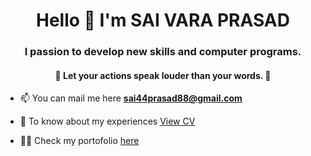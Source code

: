 
<h1 align="center"> Hello 👋 I'm SAI VARA PRASAD </h1>
<h3 align="center"> I passion to develop new skills and computer programs. </h3>
<h4 align="center"> 🌟 Let your <b> actions </b> speak louder than your words. 🌟 </h4>


- 📫 You can mail me here **sai44prasad88@gmail.com**
  
- 📄 To know about my experiences [View CV](https://drive.google.com/file/d/1cxRYZNoFgPFkWLHFLTdrgAdtNwiF5tgM/view)

- 👨‍💻 Check my portofolio [here](https://dsp-portfolio.netlify.app/)

